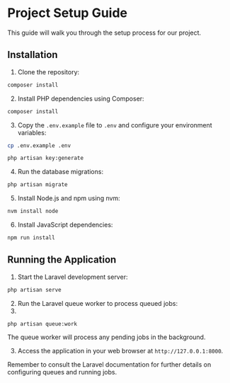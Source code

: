 # Project Setup Guide

This guide will walk you through the setup process for our project.

## Installation

1. Clone the repository:

```sh
composer install
```

2. Install PHP dependencies using Composer:
```sh
composer install
```

3. Copy the `.env.example` file to `.env` and configure your environment variables:
```sh
cp .env.example .env
```
```sh
php artisan key:generate
```
4. Run the database migrations:

```sh
php artisan migrate
```

5. Install Node.js and npm using nvm:

```sh
nvm install node
```


6. Install JavaScript dependencies:

```sh
npm run install 
```


## Running the Application

1. Start the Laravel development server:

```sh
php artisan serve
```


2. Run the Laravel queue worker to process queued jobs:
3. 
```sh
php artisan queue:work
```


The queue worker will process any pending jobs in the background.

3. Access the application in your web browser at `http://127.0.0.1:8000`.

Remember to consult the Laravel documentation for further details on configuring queues and running jobs.
